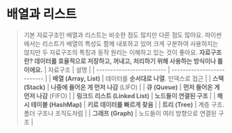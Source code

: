 배열과 리스트
=================
> 기본 자료구조인 배열과 리스트는 비슷한 점도 많지만 다른 점도 많아요.
> 파이썬에서는 리스트가 배열의 특성도 함께 내포하고 있어 크게 구분하여 사용하지는 않지만 두 자료구조의 특징과 동작 원리는 이해하고 있는 것이 좋아요.
> **자료구조란? 데이터를 효율적으로 저장하고, 꺼내고, 처리하기 위해 사용하는 방식이나 틀이에요.**
> | 자료구조                      | 설명                         |
| ------------------------- | -------------------------- |
| **배열 (Array, List)**      | 데이터를 **순서대로 나열**. 인덱스로 접근  |
| **스택 (Stack)**            | **나중에 들어온 게 먼저 나감** (LIFO) |
| **큐 (Queue)**             | **먼저 들어온 게 먼저 나감** (FIFO)  |
| **링크드 리스트 (Linked List)** | **노드들이 연결된 구조**            |
| **해시 테이블 (HashMap)**      | **키로 데이터를 빠르게 찾음**         |
| **트리 (Tree)**             | 계층 구조. 폴더 구조나 조직도처럼        |
| **그래프 (Graph)**           | 노드들이 여러 방향으로 연결된 구조        |
